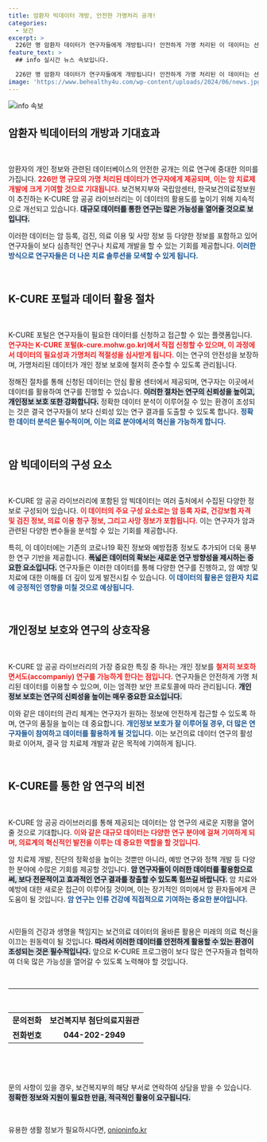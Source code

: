 ```yaml
---
title: 암환자 빅데이터 개방, 안전한 가명처리 공개!
categories:
  - 보건
excerpt: >
  226만 명 암환자 데이터가 연구자들에게 개방됩니다! 안전하게 가명 처리된 이 데이터는 선진 암 치료제 개발을 위한 기틀이 될 것으로 기대됩니다. 놓치지 마세요!
feature_text: >
  ## info 실시간 뉴스 속보입니다.

  226만 명 암환자 데이터가 연구자들에게 개방됩니다! 안전하게 가명 처리된 이 데이터는 선진 암 치료제 개발을 위한 기틀이 될 것으로 기대됩니다. 놓치지 마세요!
image: 'https://www.behealthy4u.com/wp-content/uploads/2024/06/news.jpg'
---
```


<p><img src="https://www.behealthy4u.com/wp-content/uploads/2024/06/news.jpg" alt="info 속보" /></p>

<h2 data-ke-size="size26">암환자 빅데이터의 개방과 기대효과</h2>

<p data-ke-size="size16">&nbsp;</p>

<p>암환자의 개인 정보와 관련된 데이터베이스의 안전한 공개는 의료 연구에 중대한 의미를 가집니다. <b><span style="color: #ee2323;">226만 명 규모의 가명 처리된 데이터가 연구자에게 제공되며, 이는 암 치료제 개발에 크게 기여할 것으로 기대됩니다.</span></b> 보건복지부와 국립암센터, 한국보건의료정보원이 추진하는 K-CURE 암 공공 라이브러리는 이 데이터의 활용도를 높이기 위해 지속적으로 개선되고 있습니다. <b><span style="background-color: #21538527;">대규모 데이터를 통한 연구는 많은 가능성을 열어줄 것으로 보입니다.</span></b></p>

<p>이러한 데이터는 암 등록, 검진, 의료 이용 및 사망 정보 등 다양한 정보를 포함하고 있어 연구자들이 보다 심층적인 연구나 치료제 개발을 할 수 있는 기회를 제공합니다. <b><span style="color: #1a5490;">이러한 방식으로 연구자들은 더 나은 치료 솔루션을 모색할 수 있게 됩니다.</span></b></p>

<p data-ke-size="size16">&nbsp;</p>

<h2 data-ke-size="size26">K-CURE 포털과 데이터 활용 절차</h2>

<p data-ke-size="size16">&nbsp;</p>

<p>K-CURE 포털은 연구자들이 필요한 데이터를 신청하고 접근할 수 있는 플랫폼입니다. <b><span style="color: #ee2323;">연구자는 K-CURE 포털(k-cure.mohw.go.kr)에서 직접 신청할 수 있으며, 이 과정에서 데이터의 필요성과 가명처리 적절성을 심사받게 됩니다.</span></b> 이는 연구의 안전성을 보장하며, 가명처리된 데이터가 개인 정보 보호에 철저히 준수할 수 있도록 관리됩니다.</p>

<p>정해진 절차를 통해 신청된 데이터는 안심 활용 센터에서 제공되며, 연구자는 이곳에서 데이터를 활용하여 연구를 진행할 수 있습니다. <b><span style="background-color: #21538527;">이러한 절차는 연구의 신뢰성을 높이고, 개인정보 보호 또한 강화합니다.</span></b> 정확한 데이터 분석이 이루어질 수 있는 환경이 조성되는 것은 결국 연구자들이 보다 신뢰성 있는 연구 결과를 도출할 수 있도록 합니다. <b><span style="color: #1a5490;">정확한 데이터 분석은 필수적이며, 이는 의료 분야에서의 혁신을 가능하게 합니다.</span></b></p>

<p data-ke-size="size16">&nbsp;</p>

<h2 data-ke-size="size26">암 빅데이터의 구성 요소</h2>

<p data-ke-size="size16">&nbsp;</p>

<p>K-CURE 암 공공 라이브러리에 포함된 암 빅데이터는 여러 출처에서 수집된 다양한 정보로 구성되어 있습니다. <b><span style="color: #ee2323;">이 데이터의 주요 구성 요소로는 암 등록 자료, 건강보험 자격 및 검진 정보, 의료 이용 청구 정보, 그리고 사망 정보가 포함됩니다.</span></b> 이는 연구자가 암과 관련된 다양한 변수들을 분석할 수 있는 기회를 제공합니다. </p>

<p>특히, 이 데이터에는 기존의 코로나19 확진 정보와 예방접종 정보도 추가되어 더욱 풍부한 연구 기반을 제공합니다. <b><span style="background-color: #21538527;">폭넓은 데이터의 확보는 새로운 연구 방향성을 제시하는 중요한 요소입니다.</span></b> 연구자들은 이러한 데이터를 통해 다양한 연구를 진행하고, 암 예방 및 치료에 대한 이해를 더 깊이 있게 발전시킬 수 있습니다. <b><span style="color: #1a5490;">이 데이터의 활용은 암환자 치료에 긍정적인 영향을 미칠 것으로 예상됩니다.</span></b></p>

<p data-ke-size="size16">&nbsp;</p>

<h2 data-ke-size="size26">개인정보 보호와 연구의 상호작용</h2>

<p data-ke-size="size16">&nbsp;</p>

<p>K-CURE 암 공공 라이브러리의 가장 중요한 특징 중 하나는 개인 정보를 <b><span style="color: #ee2323;">철저히 보호하면서도(accompaniy) 연구를 가능하게 한다는 점입니다.</span></b> 연구자들은 안전하게 가명 처리된 데이터를 이용할 수 있으며, 이는 엄격한 보안 프로토콜에 따라 관리됩니다. <b><span style="background-color: #21538527;">개인 정보 보호는 연구의 신뢰성을 높이는 매우 중요한 요소입니다.</span></b></p>

<p>이와 같은 데이터의 관리 체계는 연구자가 원하는 정보에 안전하게 접근할 수 있도록 하며, 연구의 품질을 높이는 데 중요합니다. <b><span style="color: #1a5490;">개인정보 보호가 잘 이루어질 경우, 더 많은 연구자들이 참여하고 데이터를 활용하게 될 것입니다.</span></b> 이는 보건의료 데이터 연구의 활성화로 이어져, 결국 암 치료제 개발과 같은 목적에 기여하게 됩니다. </p>

<p data-ke-size="size16">&nbsp;</p>

<h2 data-ke-size="size26">K-CURE를 통한 암 연구의 비전</h2>

<p data-ke-size="size16">&nbsp;</p>

<p>K-CURE 암 공공 라이브러리를 통해 제공되는 데이터는 암 연구의 새로운 지평을 열어줄 것으로 기대합니다. <b><span style="color: #ee2323;">이와 같은 대규모 데이터는 다양한 연구 분야에 걸쳐 기여하게 되며, 의료계의 혁신적인 발전을 이루는 데 중요한 역할을 할 것입니다.</span></b> </p>

<p>암 치료제 개발, 진단의 정확성을 높이는 것뿐만 아니라, 예방 연구와 정책 개발 등 다양한 분야에 수많은 기회를 제공할 것입니다. <b><span style="background-color: #21538527;">암 연구자들이 이러한 데이터를 활용함으로써, 보다 전문적이고 효과적인 연구 결과를 창출할 수 있도록 힘쓰길 바랍니다.</span></b> 암 치료와 예방에 대한 새로운 접근이 이루어질 것이며, 이는 장기적인 의미에서 암 환자들에게 큰 도움이 될 것입니다. <b><span style="color: #1a5490;">암 연구는 인류 건강에 직접적으로 기여하는 중요한 분야입니다.</span></b></p>

<p data-ke-size="size16">&nbsp;</p>

<p>시민들의 건강과 생명을 책임지는 보건의료 데이터의 올바른 활용은 미래의 의료 혁신을 이끄는 원동력이 될 것입니다. <b><span style="background-color: #21538527;">따라서 이러한 데이터를 안전하게 활용할 수 있는 환경이 조성되는 것은 필수적입니다.</span></b> 앞으로 K-CURE 프로그램이 보다 많은 연구자들과 협력하여 더욱 많은 가능성을 열어갈 수 있도록 노력해야 할 것입니다. </p>

<p data-ke-size="size16">&nbsp;</p>

<hr/>

<p data-ke-size="size16">&nbsp;</p>

<table style="width: 100%; border-collapse: collapse;">
    <tr>
        <td style="text-align: center; height: 17px;"><b>문의전화</b></td>
        <td style="text-align: center; height: 17px;"><b>보건복지부 첨단의료지원관</b></td>
    </tr>
    <tr>
        <td style="text-align: center; height: 17px;"><b>전화번호</b></td>
        <td style="text-align: center; height: 17px;"><b>044-202-2949</b></td>
    </tr>
</table>

<p data-ke-size="size16">&nbsp;</p>

<p data-ke-size="size16">&nbsp;</p>

<p>문의 사항이 있을 경우, 보건복지부의 해당 부서로 연락하여 상담을 받을 수 있습니다. <b><span style="background-color: #21538527;">정확한 정보와 지원이 필요한 만큼, 적극적인 활용이 요구됩니다.</span></b> </p>

<p data-ke-size="size16">&nbsp;</p>
유용한 생활 정보가 필요하시다면, <a href="https://onioninfo.kr" rel="dofollow">onioninfo.kr</a>


